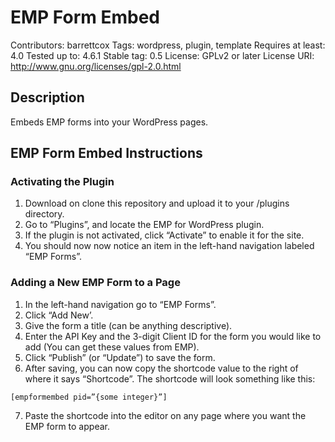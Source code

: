 # EMP Form Embed
Contributors: barrettcox
Tags: wordpress, plugin, template
Requires at least: 4.0
Tested up to: 4.6.1
Stable tag: 0.5
License: GPLv2 or later
License URI: http://www.gnu.org/licenses/gpl-2.0.html

## Description

Embeds EMP forms into your WordPress pages.

## EMP Form Embed Instructions

### Activating the Plugin

1. Download on clone this repository and upload it to your /plugins directory.
2. Go to “Plugins”, and locate the EMP for WordPress plugin.
3. If the plugin is not activated, click “Activate” to enable it for the site.
4. You should now now notice an item in the left-hand navigation labeled “EMP Forms”.

### Adding a New EMP Form to a Page

1. In the left-hand navigation go to “EMP Forms”.
2. Click “Add New’.
3. Give the form a title (can be anything descriptive).
4. Enter the API Key and the 3-digit Client ID for the form you would like to add (You can get these values from EMP).
5. Click “Publish” (or “Update”) to save the form.
6. After saving, you can now copy the shortcode value to the right of where it says “Shortcode”. The shortcode will look something like this:

`[empformembed pid=”{some integer}”]`

7. Paste the shortcode into the editor on any page where you want the EMP form to appear.